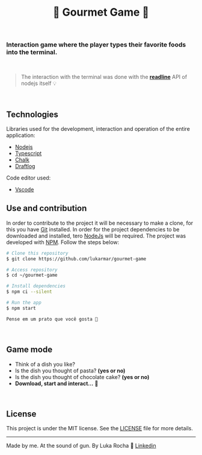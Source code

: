 <div align="center">
  <h1>🍕 Gourmet Game 🍰</h1>
</div>

</br>

### Interaction game where the player types their favorite foods into the terminal.
<br>

> The interaction with the terminal was done with the [**readline**](https://nodejs.org/docs/latest-v16.x/api/readline.html) API of nodejs itself 💡

<br>

## Technologies

Libraries used for the development, interaction and operation of the entire application:

-  [Nodejs](https://nodejs.org/en/)
-  [Typescript](https://www.typescriptlang.org/)
-  [Chalk](https://github.com/chalk/chalk)
-  [Draftlog](https://github.com/ivanseidel/node-draftlog)

Code editor used:
-  [Vscode](https://code.visualstudio.com/)


## Use and contribution

In order to contribute to the project it will be necessary to make a clone, for this you have [Git](https://git-scm.com/) installed. In order for the project dependencies to be downloaded and installed, tero [NodeJs](https://nodejs.org/en/) will be required. The project was developed with [NPM](https://www.npmjs.com/). Follow the steps below:

```bash
# Clone this repository
$ git clone https://github.com/lukarmar/gourmet-game

# Access repository
$ cd ~/gourmet-game

# Install dependencies
$ npm ci --silent

# Run the app
$ npm start

Pense em um prato que você gosta 🙇
```
<br>

## Game mode
 - Think of a dish you like?
 - Is the dish you thought of pasta? **(yes or no)**
 - Is the dish you thought of chocolate cake? **(yes or no)**
 - **Download, start and interact...** 🤣

<br>



## License
This project is under the MIT license. See the [LICENSE](LICENSE.md) file for more details.

---

Made by me. At the sound of gun. By Luka Rocha 👋 [Linkedin](https://www.linkedin.com/in/luka-martins/)
